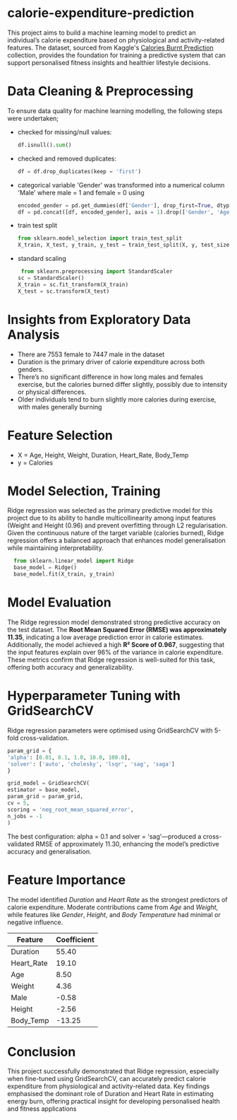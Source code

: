 # calorie-expenditure-prediction
This project aims to build a machine learning model to predict an individual’s calorie expenditure based on physiological and activity-related features. 
The dataset, sourced from Kaggle's [Calories Burnt Prediction](https://www.kaggle.com/datasets/ruchikakumbhar/calories-burnt-prediction/data) collection, provides the foundation for training a predictive system that can support personalised fitness insights and healthier lifestyle decisions.

# Data Cleaning & Preprocessing
To ensure data quality for machine learning modelling, the following steps were undertaken;
- checked for missing/null values:
  ``` python
  df.isnull().sum()
  ```
- checked and removed duplicates:
  ```python
  df = df.drop_duplicates(keep = 'first')
  ```
- categorical variable 'Gender' was transformed into a numerical column 'Male' where male = 1 and female = 0 using
   ```python
   encoded_gender = pd.get_dummies(df['Gender'], drop_first=True, dtype = 'int')
   df = pd.concat([df, encoded_gender], axis = 1).drop(['Gender', 'Age_Group'], axis = 1)
   ```
- train test split
  ```python
  from sklearn.model_selection import train_test_split
  X_train, X_test, y_train, y_test = train_test_split(X, y, test_size = 0.3, random_state = 101
  ```
- standard scaling
  ```python
   from sklearn.preprocessing import StandardScaler
  sc = StandardScaler()
  X_train = sc.fit_transform(X_train)
  X_test = sc.transform(X_test)
  ```

# Insights from Exploratory Data Analysis
- There are 7553 female to 7447 male in the dataset
- Duration is the primary driver of calorie expenditure across both genders.
- There’s no significant difference in how long males and females exercise, but the calories burned differ slightly, possibly due to intensity or physical differences.
- Older individuals tend to burn slightly more calories during exercise, with males generally burning

# Feature Selection
- X = Age, Height, Weight, Duration, Heart_Rate, Body_Temp
- y = Calories

# Model Selection, Training 
Ridge regression was selected as the primary predictive model for this project due to its ability to handle multicollinearity among input features (Weight and Height (0.96) and prevent overfitting through L2 regularisation. 
Given the continuous nature of the target variable (calories burned), Ridge regression offers a balanced approach that enhances model generalisation while maintaining interpretability. 
```python
  from sklearn.linear_model import Ridge
  base_model = Ridge()
  base_model.fit(X_train, y_train)
```

# Model Evaluation
The Ridge regression model demonstrated strong predictive accuracy on the test dataset. The **Root Mean Squared Error (RMSE) was approximately 11.35**, indicating a low average prediction error in calorie estimates. Additionally, the model achieved a high **R² Score of 0.967**, suggesting that the input features explain over 96% of the variance in calorie expenditure. These metrics confirm that Ridge regression is well-suited for this task, offering both accuracy and generalizability.

# Hyperparameter Tuning with GridSearchCV
Ridge regression parameters were optimised using GridSearchCV with 5-fold cross-validation. 
```python
param_grid = {
'alpha': [0.01, 0.1, 1.0, 10.0, 100.0],
'solver': ['auto', 'cholesky', 'lsqr', 'sag', 'saga']
}

grid_model = GridSearchCV(
estimator = base_model,
param_grid = param_grid,
cv = 5,
scoring = 'neg_root_mean_squared_error',
n_jobs = -1
)
```
The best configuration: alpha = 0.1 and solver = 'sag'—produced a cross-validated RMSE of approximately 11.30, enhancing the model’s predictive accuracy and generalisation.

# Feature Importance
The model identified *Duration* and *Heart Rate* as the strongest predictors of calorie expenditure. 
Moderate contributions came from *Age* and *Weight*, while features like *Gender*, *Height*, and *Body Temperature* had minimal or negative influence.

| Feature       | Coefficient |
|---------------|-------------|
| Duration      | 55.40       |
| Heart_Rate    | 19.10       |
| Age           | 8.50        |
| Weight        | 4.36        |
| Male          | -0.58       |
| Height        | -2.56       |
| Body_Temp     | -13.25      |

# Conclusion
This project successfully demonstrated that Ridge regression, especially when fine-tuned using GridSearchCV, can accurately predict calorie expenditure from physiological and activity-related data. 
Key findings emphasised the dominant role of Duration and Heart Rate in estimating energy burn, offering practical insight for developing personalised health and fitness applications
